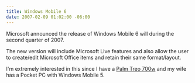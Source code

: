 ```yaml
---
title: Windows Mobile 6
date: 2007-02-09 01:02:00 -06:00
---
```


Microsoft announced the release of Windows Mobile 6 will during the second quarter of 2007.

The new version will include Microsoft Live features and also allow the user to create/edit Microsoft Office items and retain their same format/layout.

I'm extremely interested in this since I have a [Palm Treo 700w](http://www.palm.com/us/products/smartphones/treo700w/) and my wife has a Pocket PC with Windows Mobile 5.
